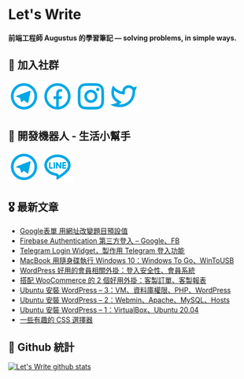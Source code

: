 # Let's Write
#### 前端工程師 Augustus 的學習筆記 — solving problems, in simple ways.

## 🎉 加入社群
[![Telegram](https://raw.githubusercontent.com/letswritetw/letswritetw/master/dist/img/telegram.svg)](https://t.me/letswritetw)
[![Facebook](https://raw.githubusercontent.com/letswritetw/letswritetw/master/dist/img/facebook.svg)](https://www.facebook.com/letswrite.tw/)
[![Instagram](https://raw.githubusercontent.com/letswritetw/letswritetw/master/dist/img/instagram.svg)](https://www.instagram.com/letswrite.tw/)
[![Twitter](https://raw.githubusercontent.com/letswritetw/letswritetw/master/dist/img/twitter.svg)](https://twitter.com/letswrite_tw)

## 👑 開發機器人 - 生活小幫手
[![Telegram](https://raw.githubusercontent.com/letswritetw/letswritetw/master/dist/img/telegram.svg)](https://t.me/lifetifulBot)
[![LINE](https://raw.githubusercontent.com/letswritetw/letswritetw/master/dist/img/line.svg)](https://lin.ee/pZC7GGs)

<!--
**letswritetw/letswritetw** is a ✨ _special_ ✨ repository because its `README.md` (this file) appears on your GitHub profile.

Here are some ideas to get you started:

- 🔭 I’m currently working on ...
- 🌱 I’m currently learning ...
- 👯 I’m looking to collaborate on ...
- 🤔 I’m looking for help with ...
- 💬 Ask me about ...
- 📫 How to reach me: ...
- 😄 Pronouns: ...
- ⚡ Fun fact: ...
-->
<!-- BLOG-POST-LIST:END -->

<!-- 訂閱 Let's Write RSS -->
<!-- 參考來源：
      https://www.youtube.com/watch?v=ECuqb5Tv9qI
      https://github.com/marketplace/actions/blog-post-workflow
-->
## 🎖 最新文章
<!-- BLOG-POST-LIST:START -->
- [Google表單 用網址改變題目預設值](https://letswrite.tw/google-forms-default-answer/)
- [Firebase Authentication 第三方登入 – Google、FB](https://letswrite.tw/firebase-auth-google-fb/)
- [Telegram Login Widget，製作用 Telegram 登入功能](https://letswrite.tw/telegram-login-widget/)
- [MacBook 用隨身碟執行 Windows 10：Windows To Go、WinToUSB](https://letswrite.tw/windows-to-go/)
- [WordPress 好用的會員相關外掛：登入安全性、會員系統](https://letswrite.tw/wordpress-member/)
- [搭配 WooCommerce 的 2 個好用外掛：客製訂單、客製報表](https://letswrite.tw/woocommerce-check-report/)
- [Ubuntu 安裝 WordPress – 3：VM、資料庫權限、PHP、WordPress](https://letswrite.tw/ubuntu-wordpress-3/)
- [Ubuntu 安裝 WordPress – 2：Webmin、Apache、MySQL、Hosts](https://letswrite.tw/ubuntu-wordpress-2/)
- [Ubuntu 安裝 WordPress – 1：VirtualBox、Ubuntu 20.04](https://letswrite.tw/ubuntu-wordpress-1/)
- [一些有趣的 CSS 選擇器](https://letswrite.tw/css-selectors-2020/)
<!-- BLOG-POST-LIST:END -->


## 🥁 Github 統計
[![Let's Write github stats](https://github-readme-stats.vercel.app/api?username=letswritetw&show_icons=true&hide=contribs,prs&title_color=00BAFF&icon_color=008BBF)](https://github.com/letswritetw)